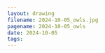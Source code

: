 ```yaml
---
layout: drawing
filename: 2024-10-05_owls.jpg
pagename: 2024-10-05_owls
date: 2024-10-05
tags:
---
```

